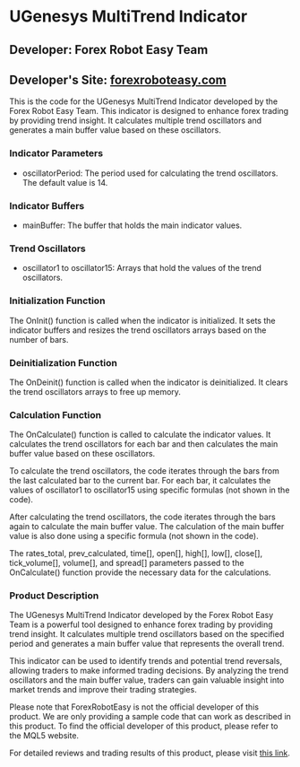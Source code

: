 # UGenesys MultiTrend Indicator
## Developer: Forex Robot Easy Team
## Developer's Site: [forexroboteasy.com](https://forexroboteasy.com)

This is the code for the UGenesys MultiTrend Indicator developed by the Forex Robot Easy Team. This indicator is designed to enhance forex trading by providing trend insight. It calculates multiple trend oscillators and generates a main buffer value based on these oscillators.

### Indicator Parameters
- oscillatorPeriod: The period used for calculating the trend oscillators. The default value is 14.

### Indicator Buffers
- mainBuffer: The buffer that holds the main indicator values.

### Trend Oscillators
- oscillator1 to oscillator15: Arrays that hold the values of the trend oscillators.

### Initialization Function
The OnInit() function is called when the indicator is initialized. It sets the indicator buffers and resizes the trend oscillators arrays based on the number of bars.

### Deinitialization Function
The OnDeinit() function is called when the indicator is deinitialized. It clears the trend oscillators arrays to free up memory.

### Calculation Function
The OnCalculate() function is called to calculate the indicator values. It calculates the trend oscillators for each bar and then calculates the main buffer value based on these oscillators.

To calculate the trend oscillators, the code iterates through the bars from the last calculated bar to the current bar. For each bar, it calculates the values of oscillator1 to oscillator15 using specific formulas (not shown in the code).

After calculating the trend oscillators, the code iterates through the bars again to calculate the main buffer value. The calculation of the main buffer value is also done using a specific formula (not shown in the code).

The rates_total, prev_calculated, time[], open[], high[], low[], close[], tick_volume[], volume[], and spread[] parameters passed to the OnCalculate() function provide the necessary data for the calculations.

### Product Description
The UGenesys MultiTrend Indicator developed by the Forex Robot Easy Team is a powerful tool designed to enhance forex trading by providing trend insight. It calculates multiple trend oscillators based on the specified period and generates a main buffer value that represents the overall trend.

This indicator can be used to identify trends and potential trend reversals, allowing traders to make informed trading decisions. By analyzing the trend oscillators and the main buffer value, traders can gain valuable insight into market trends and improve their trading strategies.

Please note that ForexRobotEasy is not the official developer of this product. We are only providing a sample code that can work as described in this product. To find the official developer of this product, please refer to the MQL5 website.

For detailed reviews and trading results of this product, please visit [this link](https://forexroboteasy.com/forex-robot-review/ugenesys-multitrend-review-enhance-forex-trading-with-trend-insight/).
